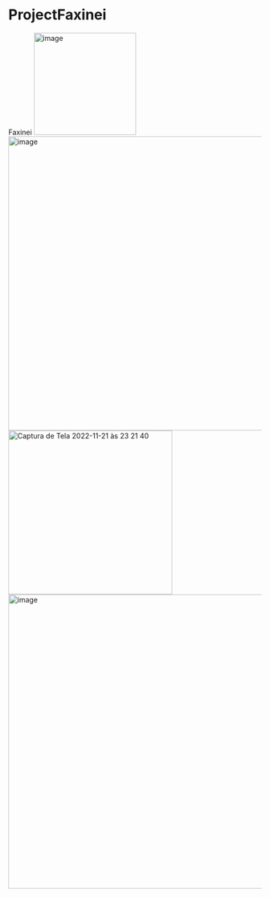 # ProjectFaxinei
Faxinei
<img width="203" alt="image" src="https://user-images.githubusercontent.com/30159740/203201483-555292b9-87df-45bb-89bb-0b850404cf92.png">
<img width="585" alt="image" src="https://user-images.githubusercontent.com/30159740/203201603-2ab44144-3d95-44c3-9ead-c5f4be97f9d8.png">
<img width="326" alt="Captura de Tela 2022-11-21 às 23 21 40" src="https://user-images.githubusercontent.com/30159740/203201675-b42ad3f1-b6f9-4611-82a2-ada4e3afba66.png">
<img width="585" alt="image" src="https://user-images.githubusercontent.com/30159740/203201744-d19dd433-6d68-4067-ae18-b38eefa5154c.png">
